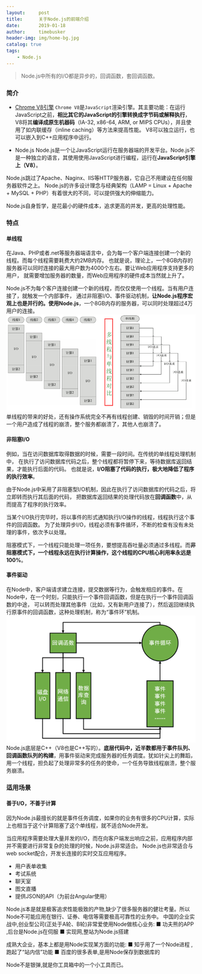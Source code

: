 ```yaml
---
layout:     post
title:      关于Node.js的前端介绍
date:       2019-01-18
author:     timebusker
header-img: img/home-bg.jpg
catalog: true
tags:
    - Node.js
---
```

> Node.js中所有的I/O都是异步的，回调函数，套回调函数。

### 简介
- [Chrome V8引擎](https://blog.csdn.net/xiangzhihong8/article/details/74996757)
`Chrome V8`是`JavaScript`渲染引擎。其主要功能：在运行JavaScript之前，**相比其它的JavaScript的引擎转换成字节码或解释执行**，
V8将其**编译成原生机器码**（IA-32, x86-64, ARM, or MIPS CPUs），并且使用了如内联缓存（inline caching）等方法来提高性能。
V8可以独立运行，也可以嵌入到C++应用程序中运行。  

- Node.js
Node.js是一个让JavaScript运行在服务器端的开发平台。Node.js不是一种独立的语言，其使用使用JavaScript进行编程，运行在**JavaScript引擎上（V8）**。

Node.js跳过了Apache、Naginx、IIS等HTTP服务器，它自己不用建设在任何服务器软件之上。
Node.js的许多设计理念与经典架构（LAMP = Linux + Apache + MySQL + PHP）有着很大的不同，可以提供强大的伸缩能力。

Node.js自身哲学，是花最小的硬件成本，追求更高的并发，更高的处理性能。

### 特点
#### 单线程
在Java、PHP或者.net等服务器端语言中，会为每一个客户端连接创建一个新的线程。而每个线程需要耗费大约2MB内存。
也就是说，理论上，一个8GB内存的服务器可以同时连接的最大用户数为4000个左右。要让Web应用程序支持更多的用户，
就需要增加服务器的数量，而Web应用程序的硬件成本当然就上升了。

Node.js不为每个客户连接创建一个新的线程，而仅仅使用一个线程。当有用户连接了，就触发一个内部事件，
通过非阻塞I/O、事件驱动机制，**让Node.js程序宏观上也是并行的。使用Node.js**，一个8GB内存的服务器，可以同时处理超过4万用户的连接。
![image](img/older/node.js/单线程与多线程对比.png)
单线程的带来的好处，还有操作系统完全不再有线程创建、销毁的时间开销；但是一个用户造成了线程的崩溃，整个服务都崩溃了，其他人也崩溃了。

#### 非阻塞I/O
例如，当在访问数据库取得数据的时候，需要一段时间。在传统的单线程处理机制中，
在执行了访问数据库代码之后，整个线程都将暂停下来，等待数据库返回结果，才能执行后面的代码。
也就是说，**I/O阻塞了代码的执行，极大地降低了程序的执行效率**。

由于Node.js中采用了非阻塞型I/O机制，因此在执行了访问数据库的代码之后，将立即转而执行其后面的代码，
把数据库返回结果的处理代码放在**回调函数**中，从而提高了程序的执行效率。

当某个I/O执行完毕时，将以事件的形式通知执行I/O操作的线程，线程执行这个事件的回调函数。
为了处理异步I/O，线程必须有事件循环，不断的检查有没有未处理的事件，依次予以处理。

阻塞模式下，一个线程只能处理一项任务，要想提高吞吐量必须通过多线程。而**非阻塞模式下，一个线程永远在执行计算操作，这个线程的CPU核心利用率永远是100%**。

#### 事件驱动
在Node中，客户端请求建立连接，提交数据等行为，会触发相应的事件。在Node中，在一个时刻，只能执行一个事件回调函数，但是在执行一个事件回调函数的中途，
可以转而处理其他事件（比如，又有新用户连接了），然后返回继续执行原事件的回调函数，这种处理机制，称为“事件环”机制。
![image](img/older/node.js/nodejs事件环.png)
Node.js底层是C++（V8也是C++写的）。**底层代码中，近半数都用于事件队列、回调函数队列的构建**，用事件驱动来完成服务器的任务调度。犹如针尖上的舞蹈，用一个线程，担负起了处理非常多的任务的使命，一个任务导致线程崩溃，整个服务崩溃。

### 适用场景
#### 善于I/O，不善于计算
因为Node.js最擅长的就是事件任务调度，如果你的业务有很多的CPU计算，实际上也相当于这个计算阻塞了这个单线程，就不适合Node开发。

当应用程序需要处理大量并发的I/O，而在向客户端发出响应之前，应用程序内部并不需要进行非常复杂的处理的时候，Node.js非常适合。
Node.js也非常适合与web socket配合，开发长连接的实时交互应用程序。

- 用户表单收集
- 考试系统
- 聊天室
- 图文直播
- 提供JSON的API（为前台Angular使用）


Node.js本是就是极客追求性能极致的产物,缺少了很多服务器的健壮考量。所以Node不可能应用在银行、证券、电信等需要极高可靠性的业务中。
中国的企业实战中,创业型公司(正处于A轮、B轮)非常爱使用Node做核心业务:
■ 功夫熊的APP ,后台是Node.js在伺服
■ 实现网,整站为Node.js搭建

成熟大企业，基本上都是用Node实现某方面的功能:
■ 知乎用了一个Node进程 , 跑起了“站内信”功能
■ 百度的很多表单,是用Node保存到数据库的

Node不是银弹,就是你工具箱中的一个小工具而已。


